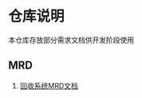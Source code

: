 # 仓库说明

本仓库存放部分需求文档供开发阶段使用

## MRD

1. [回收系统MRD文档](http://zhst.hrzhst.com:3000/zhst_learn/mrd/src/master/recycle.md)